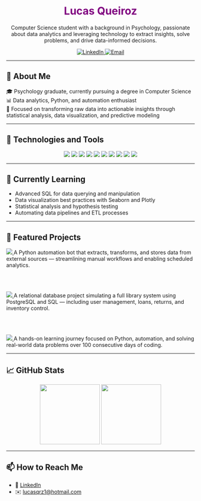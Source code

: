 <div align="center">
  <h1 style="color: purple;">Lucas Queiroz</h1>
</div>


<p align="center">
  Computer Science student with a background in Psychology, passionate about data analytics and leveraging technology to extract insights, solve problems, and drive data-informed decisions.
</p>

<p align="center">
  <a href="https://www.linkedin.com/in/lucasqrz/" target="_blank">
    <img src="https://img.shields.io/badge/LinkedIn-0077B5?style=flat&logo=linkedin&logoColor=white" alt="LinkedIn">
  </a>
  <a href="mailto:lucasqrz1@hotmail.com">
    <img src="https://img.shields.io/badge/Email-D14836?style=flat&logo=gmail&logoColor=white" alt="Email">
  </a>
</p>

---

## 🚀 About Me

🎓 Psychology graduate, currently pursuing a degree in Computer Science  
📊 Data analytics, Python, and automation enthusiast  
🔎 Focused on transforming raw data into actionable insights through statistical analysis, data visualization, and predictive modeling  

---

## 🧰 Technologies and Tools

<div align="center">
  <img src="https://img.shields.io/badge/Python-3776AB?style=flat&logo=python&logoColor=white" />
  <img src="https://img.shields.io/badge/Pandas-150458?style=flat&logo=pandas&logoColor=white" />
  <img src="https://img.shields.io/badge/NumPy-013243?style=flat&logo=numpy&logoColor=white" />
  <img src="https://img.shields.io/badge/Matplotlib-11557C?style=flat&logo=plotly&logoColor=white" />
  <img src="https://img.shields.io/badge/Seaborn-3776AB?style=flat&logo=python&logoColor=white" />
  <img src="https://img.shields.io/badge/SQL-4479A1?style=flat&logo=postgresql&logoColor=white" />
  <img src="https://img.shields.io/badge/Excel-217346?style=flat&logo=microsoft-excel&logoColor=white" />
  <img src="https://img.shields.io/badge/VSCode-007ACC?style=flat&logo=visual-studio-code&logoColor=white" />
  <img src="https://img.shields.io/badge/GitHub-181717?style=flat&logo=github&logoColor=white" />
  <img src="https://img.shields.io/badge/Git-F05032?style=flat&logo=git&logoColor=white" />
</div>

---

## 🌱 Currently Learning

- Advanced SQL for data querying and manipulation  
- Data visualization best practices with Seaborn and Plotly  
- Statistical analysis and hypothesis testing  
- Automating data pipelines and ETL processes  

---

## 📂 Featured Projects

<a href="https://github.com/Lucasqrz1/data_automation_bot" target="_blank">
  <img src="https://img.shields.io/badge/Visit%20Repository-Data_Automation_Bot-181717?style=for-the-badge&logo=github&logoColor=white" />
</a>  
A Python automation bot that extracts, transforms, and stores data from external sources — streamlining manual workflows and enabling scheduled analytics.

<br/><br/>

<a href="https://github.com/Lucasqrz1/sql_library_project" target="_blank">
  <img src="https://img.shields.io/badge/Visit%20Repository-SQL_Library_Project-4479A1?style=for-the-badge&logo=postgresql&logoColor=white" />
</a>  
A relational database project simulating a full library system using PostgreSQL and SQL — including user management, loans, returns, and inventory control.

<br/><br/>

<a href="https://github.com/Lucasqrz1/100_Days_Of_Code" target="_blank">
  <img src="https://img.shields.io/badge/Visit%20Repository-100_Days_Of_Code-181717?style=for-the-badge&logo=github&logoColor=white" />
</a>  
A hands-on learning journey focused on Python, automation, and solving real-world data problems over 100 consecutive days of coding.

---

## 📈 GitHub Stats

<div align="center">
  <img height="160em" src="https://github-readme-stats.vercel.app/api?username=lucasqrz1&show_icons=true&theme=tokyonight" />
  <img height="160em" src="https://github-readme-stats.vercel.app/api/top-langs/?username=lucasqrz1&layout=compact&theme=tokyonight" />
</div>

---

## 📫 How to Reach Me

- 💼 [LinkedIn](https://www.linkedin.com/in/lucasqrz/)
- ✉️ lucasqrz1@hotmail.com
